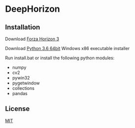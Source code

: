 # DeepHorizon

## Installation

Download [Forza Horizon 3](https://www.microsoft.com/de-de/p/forza-horizon-3-standard-edition/9nblggh4x6t9?activetab=pivot:overviewtab)

Download [Python 3.6 64bit](https://www.python.org/downloads/release/python-368/) Windows x86 executable installer

Run install.bat or install the following python modules:
- numpy
- cv2
- pywin32
- pygetwindow
- collections
- pandas

## License

[MIT](https://choosealicense.com/licenses/mit/)
